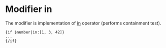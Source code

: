 Modifier in
===========

The modifier is implementation of [in](../operators.md#containment-operator) operator (performs containment test).

```smarty
{if $number|in:[1, 3, 42]}
...
{/if}
```

